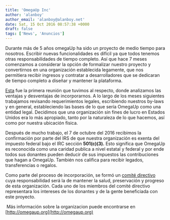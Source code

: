 ```yaml
---
title: 'OmegaUp Inc'
author: 'alanboy'
author_email: 'alanboy@alanboy.net'
date: Sat, 15 Oct 2016 08:57:38 +0000
draft: false
tags: ['News', 'Anuncios']
---
```


Durante más de 5 años omegaUp ha sido un proyecto de medio tiempo para nosotros. Escribir nuevas funcionalidades es difícil ya que todos tenemos otras responsabilidades de tiempo completo. Así que hace 7 meses comenzamos a considerar la opción de formalizar nuestro proyecto y convertirnos en una organización establecida legamente, que nos permitiera recibir ingresos y contratar a desarrolladores que se dedicaran de tiempo completo a diseñar y mantener la plataforma.

[Esta](https://www.youtube.com/watch?v=6LpZhqUdAk8&feature=youtu.be) fue la primera reunión que tuvimos al respecto, donde analizamos las ventajas y desventajas de incorporarnos. A lo largo de los meses siguientes trabajamos revisando requerimientos legales, escribiendo nuestros by-laws y en general, estableciendo las bases de lo que sería OmegaUp como una entidad legal. Decidimos que una organización sin fines de lucro en Estados Unidos era lo más apropiado, tanto por la naturaleza de lo que hacemos, así como por nuestra ubicación física.

Después de mucho trabajo, el 7 de octubre del 2016 recibimos la confirmación por parte del IRS de que nuestra organización es exenta del impuesto federal bajo el IRC sección **501(c)(3).** Esto significa que OmegaUp es reconocida como una caridad publica a nivel estatal y federal y por ende todos sus donantes pueden deducir de sus impuestos las contribuciones que hagan a OmegaUp. También nos califica para recibir legados, transferencias o regalos.

Como parte del proceso de incorporación, se formó un [comité directivo](https://omegaup.org/board.html) cuya responsabilidad será la de mantener la salud, preservación y progreso de esta organización. Cada uno de los miembros del comité directivo representara los intereses de los donantes y de la gente beneficiada con este proyecto.

 Más información sobre la organizacion puede encontrarse en [http://omegaup.org](http://omegaup.org)